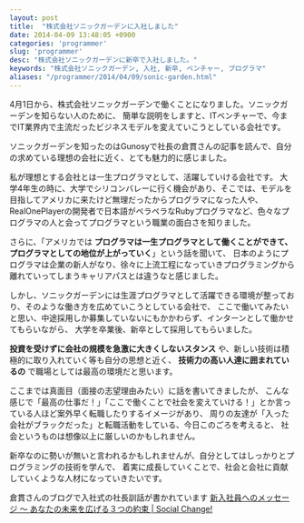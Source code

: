 ```yaml
---
layout: post
title:  "株式会社ソニックガーデンに入社しました"
date: 2014-04-09 13:48:05 +0900
categories: 'programmer'
slug: 'programmer'
desc: "株式会社ソニックガーデンに新卒で入社しました。"
keywords: "株式会社ソニックガーデン, 入社, 新卒, ベンチャー, プログラマ"
aliases: "/programmer/2014/04/09/sonic-garden.html"
---
```


4月1日から、株式会社ソニックガーデンで働くことになりました。ソニックガーデンを知らない人のために、
簡単な説明をしますと、ITベンチャーで、今までIT業界内で主流だったビジネスモデルを変えていこうとしている会社です。

ソニックガーデンを知ったのはGunosyで社長の倉貫さんの記事を読んで、自分の求めている理想の会社に近く、とても魅力的に感じました。

私が理想とする会社とは一生プログラマとして、活躍していける会社です。
大学4年生の時に、大学でシリコンバレーに行く機会があり、そこでは、モデルを目指してアメリカに来たけど無理だったからプログラマになった人や、
RealOnePlayerの開発者で日本語がペラペラなRubyプログラマなど、色々なプログラマの人と会ってプログラマという職業の面白さを知りました。

さらに、「アメリカでは **プログラマは一生プログラマとして働くことができて、プログラマとしての地位が上がっていく**」という話を聞いて、
日本のようにプログラマは企業の新人がなり、徐々に上流工程になっていきプログラミングから離れていってしまうキャリアパスとは違うなと感じました。

しかし、ソニックガーデンには生涯プログラマとして活躍できる環境が整っており、そのような働き方を広めていこうとしている会社で、
ここで働いてみたいと思い、中途採用しか募集していないにもかかわらず、インターンとして働かせてもらいながら、
大学を卒業後、新卒として採用してもらいました。

**投資を受けずに会社の規模を急激に大きくしないスタンス** や、新しい技術は積極的に取り入れていく等も自分の思想と近く、
**技術力の高い人達に囲まれているの** で職場としては最高の環境だと思います。

ここまでは真面目（面接の志望理由みたい）に話を書いてきましたが、
こんな感じで「最高の仕事だ！」「ここで働くことで社会を変えていける！」とか言っている人ほど案外早く転職したりするイメージがあり、
周りの友達が「入った会社がブラックだった」と転職活動をしている、今日このごろを考えると、
社会というものは想像以上に厳しいのかもしれません。

新卒なのに勢いが無いと言われるかもしれませんが、自分としてはしっかりとプログラミングの技術を学んで、
着実に成長していくことで、社会と会社に貢献していくような人材になっていきたいです。

倉貫さんのブログで入社式の社長訓話が書かれています
[新入社員へのメッセージ 〜 あなたの未来を広げる３つの約束 | Social Change!](https://kuranuki.sonicgarden.jp/2014/04/%e6%96%b0%e5%85%a5%e7%a4%be%e5%93%a1%e3%81%b8%e3%81%ae%e3%83%a1%e3%83%83%e3%82%bb%e3%83%bc%e3%82%b8.html)
